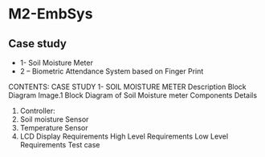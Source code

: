 # M2-EmbSys
## Case study
* 1- Soil Moisture Meter
* 2 – Biometric Attendance System based on Finger Print


CONTENTS:
CASE STUDY 1- SOIL MOISTURE METER
Description
Block Diagram
Image.1 Block Diagram of Soil Moisture meter
Components Details
1.	Controller:
2.	Soil moisture Sensor
3.	Temperature Sensor
4.	LCD Display
Requirements
High Level Requirements
Low Level Requirements
Test case

